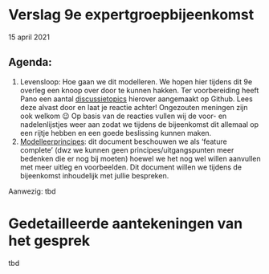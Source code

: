 # Verslag 9e expertgroepbijeenkomst 
15 april 2021

## Agenda: 
1.	Levensloop: Hoe gaan we dit modelleren. We hopen hier tijdens dit 9e overleg een knoop over door te kunnen hakken. 
Ter voorbereiding heeft Pano een aantal [discussietopics](https://github.com/Geonovum/disgeo-imsor/discussions) hierover aangemaakt op Github. Lees deze alvast door en laat je reactie achter! Ongezouten meningen zijn ook welkom 😉 
Op basis van de reacties vullen wij de voor- en nadelenlijstjes weer aan zodat we tijdens de bijeenkomst dit allemaal op een rijtje hebben en een goede beslissing kunnen maken.
2.	[Modelleerprincipes](https://geonovum.github.io/disgeo-imsor/modelleerprincipes): dit document beschouwen we als ‘feature complete’ (dwz we kunnen geen principes/uitgangspunten meer bedenken die er nog bij moeten) hoewel we het nog wel willen aanvullen met meer uitleg en voorbeelden. 
Dit document willen we tijdens de bijeenkomst inhoudelijk met jullie bespreken. 

Aanwezig: tbd

# Gedetailleerde aantekeningen van het gesprek
tbd